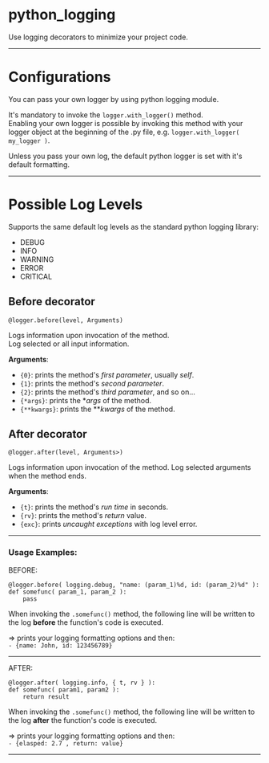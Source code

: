 python_logging
==============

Use logging decorators to minimize your project code.

---

# Configurations
You can pass your own logger by using python logging module.

It's mandatory to invoke the `logger.with_logger()` method.  
Enabling your own logger is possible by invoking this method with your logger object at the beginning of the .py file, e.g. `logger.with_logger( my_logger )`.

Unless you pass your own log, the default python logger is set with it's default formatting.

---

# Possible Log Levels

Supports the same default log levels as the standard python logging library:  

* DEBUG  
* INFO  
* WARNING  
* ERROR  
* CRITICAL

## Before decorator

`@logger.before(level, Arguments)`

Logs information upon invocation of the method.  
Log selected or all input information.

**Arguments**:  

* `{0}`: prints the method's *first parameter*, usually *self*.  
* `{1}`: prints the method's *second parameter*.  
* `{2}`: prints the method's *third parameter*, and so on...
* `{*args}`: prints the **args* of the method.  
* `{**kwargs}`: prints the ***kwargs* of the method.

## After decorator

`@logger.after(level, Arguments>)`

Logs information upon invocation of the method.
Log selected arguments when the method ends.

**Arguments**:  

* `{t}`: prints the method's *run time* in seconds.
* `{rv}`: prints the method's *return* value.
* `{exc}`: prints *uncaught exceptions* with log level error.

---

### Usage Examples:
BEFORE:  
```
@logger.before( logging.debug, "name: (param_1)%d, id: (param_2)%d" ):  
def somefunc( param_1, param_2 ):  
    pass
```

When invoking the `.somefunc()` method, the following line will be written to the log **before** the function's code is executed.  

=> prints your logging formatting options and then:  
`- {name: John, id: 123456789}`

---

AFTER:  
```
@logger.after( logging.info, { t, rv } ):  
def somefunc( param1, param2 ):  
    return result
```

When invoking the `.somefunc()` method, the following line will be written to the log **after** the function's code is executed.  

=> prints your logging formatting options and then:  
`- {elasped: 2.7 , return: value}`

---
